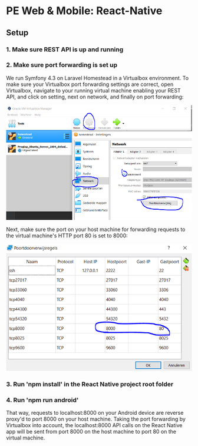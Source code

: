 # PE Web & Mobile: React-Native

## Setup

### 1. Make sure REST API is up and running


### 2. Make sure port forwarding is set up

We run Symfony 4.3 on Laravel Homestead in a Virtualbox environment. To make sure your Virtualbox port forwarding 
settings are correct, open Virtualbox, navigate to your running virtual machine enabling your REST API, and click on
setting, next on network, and finally on port forwarding: 

![Virtualbox](imagesReadme/virtualbox.PNG)

Next, make sure the port on your host machine for forwarding requests to the virtual machine's HTTP port 80 is set to 
8000:

![Port forwarding](imagesReadme/port_forwarding.PNG)

### 3. Run 'npm install' in the React Native project root folder

### 4. Run 'npm run android'

That way, requests to localhost:8000 on your Android device are reverse proxy'd to port 8000 on your host machine. 
Taking the port forwarding by Virtualbox into account, the localhost:8000 API calls on the React Native app will be 
sent from port 8000 on the host machine to port 80 on the virtual machine.
